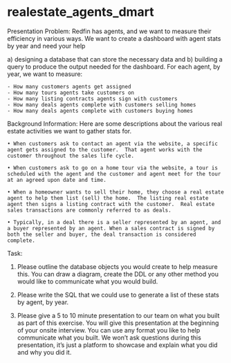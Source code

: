 # realestate_agents_dmart


Presentation
Problem: 
Redfin has agents, and we want to measure their efficiency in various ways.  We want to create a dashboard with agent stats by year and need your help 

a) designing a database that can store the necessary data and 
b) building a query to produce the output needed for the dashboard.  For each agent, by year, we want to measure:
 
	- How many customers agents get assigned
	- How many tours agents take customers on 
	- How many listing contracts agents sign with customers 
	- How many deals agents complete with customers selling homes
	- How many deals agents complete with customers buying homes
 
 
Background Information:
Here are some descriptions about the various real estate activities we want to gather stats for.  

	• When customers ask to contact an agent via the website, a specific agent gets assigned to the customer.  That agent works with the customer throughout the sales life cycle.  

	• When customers ask to go on a home tour via the website, a tour is scheduled with the agent and the customer and agent meet for the tour at an agreed upon date and time.  

	• When a homeowner wants to sell their home, they choose a real estate agent to help them list (sell) the home.  The listing real estate agent then signs a listing contract with the customer.  Real estate sales transactions are commonly referred to as deals.  

	• Typically, in a deal there is a seller represented by an agent, and a buyer represented by an agent. When a sales contract is signed by both the seller and buyer, the deal transaction is considered complete.  
 
 
Task:
 
1. Please outline the database objects you would create to help measure this.  You can draw a diagram, create the DDL or any other method you would like to  communicate what you would build.
 
2. Please write the SQL that we could use to generate a list of these stats by agent, by year.
 
3. Please give a 5 to 10 minute presentation to our team on what you built as part of this exercise.  You will give this presentation at the beginning of your onsite interview.  You can use any format you like to help communicate what you built.  We won’t ask questions during this presentation, it’s just a platform to showcase and explain what you did and why you did it.
